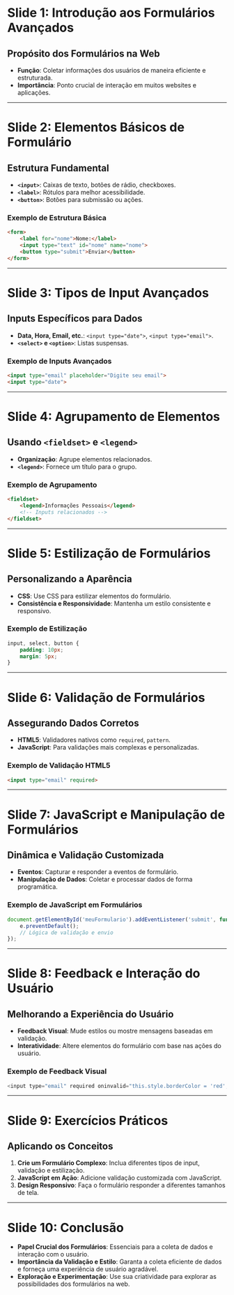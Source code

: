 # Slide 1: Introdução aos Formulários Avançados

## Propósito dos Formulários na Web

- **Função**: Coletar informações dos usuários de maneira eficiente e estruturada.
- **Importância**: Ponto crucial de interação em muitos websites e aplicações.

---

# Slide 2: Elementos Básicos de Formulário

## Estrutura Fundamental

- **`<input>`**: Caixas de texto, botões de rádio, checkboxes.
- **`<label>`**: Rótulos para melhor acessibilidade.
- **`<button>`**: Botões para submissão ou ações.

### Exemplo de Estrutura Básica

```html
<form>
    <label for="nome">Nome:</label>
    <input type="text" id="nome" name="nome">
    <button type="submit">Enviar</button>
</form>
```

---

# Slide 3: Tipos de Input Avançados

## Inputs Específicos para Dados

- **Data, Hora, Email, etc.**: `<input type="date">`, `<input type="email">`.
- **`<select>` e `<option>`**: Listas suspensas.

### Exemplo de Inputs Avançados

```html
<input type="email" placeholder="Digite seu email">
<input type="date">
```

---

# Slide 4: Agrupamento de Elementos

## Usando `<fieldset>` e `<legend>`

- **Organização**: Agrupe elementos relacionados.
- **`<legend>`**: Fornece um título para o grupo.

### Exemplo de Agrupamento

```html
<fieldset>
    <legend>Informações Pessoais</legend>
    <!-- Inputs relacionados -->
</fieldset>
```

---

# Slide 5: Estilização de Formulários

## Personalizando a Aparência

- **CSS**: Use CSS para estilizar elementos do formulário.
- **Consistência e Responsividade**: Mantenha um estilo consistente e responsivo.

### Exemplo de Estilização

```css
input, select, button {
    padding: 10px;
    margin: 5px;
}
```

---

# Slide 6: Validação de Formulários

## Assegurando Dados Corretos

- **HTML5**: Validadores nativos como `required`, `pattern`.
- **JavaScript**: Para validações mais complexas e personalizadas.

### Exemplo de Validação HTML5

```html
<input type="email" required>
```

---

# Slide 7: JavaScript e Manipulação de Formulários

## Dinâmica e Validação Customizada

- **Eventos**: Capturar e responder a eventos de formulário.
- **Manipulação de Dados**: Coletar e processar dados de forma programática.

### Exemplo de JavaScript em Formulários

```javascript
document.getElementById('meuFormulario').addEventListener('submit', function(e) {
    e.preventDefault();
    // Lógica de validação e envio
});
```

---

# Slide 8: Feedback e Interação do Usuário

## Melhorando a Experiência do Usuário

- **Feedback Visual**: Mude estilos ou mostre mensagens baseadas em validação.
- **Interatividade**: Altere elementos do formulário com base nas ações do usuário.

### Exemplo de Feedback Visual

```javascript
<input type="email" required oninvalid="this.style.borderColor = 'red';">
```

---

# Slide 9: Exercícios Práticos

## Aplicando os Conceitos

1. **Crie um Formulário Complexo**: Inclua diferentes tipos de input, validação e estilização.
2. **JavaScript em Ação**: Adicione validação customizada com JavaScript.
3. **Design Responsivo**: Faça o formulário responder a diferentes tamanhos de tela.

---

# Slide 10: Conclusão

- **Papel Crucial dos Formulários**: Essenciais para a coleta de dados e interação com o usuário.
- **Importância da Validação e Estilo**: Garanta a coleta eficiente de dados e forneça uma experiência de usuário agradável.
- **Exploração e Experimentação**: Use sua criatividade para explorar as possibilidades dos formulários na web.
